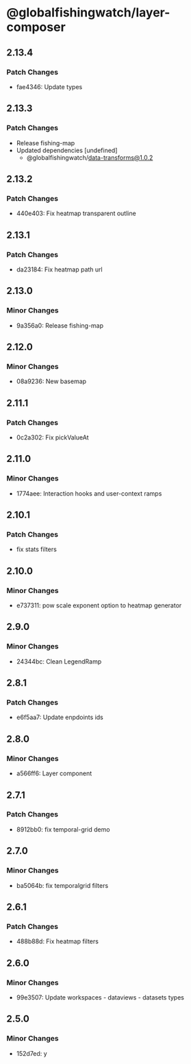 # @globalfishingwatch/layer-composer

## 2.13.4

### Patch Changes

- fae4346: Update types

## 2.13.3

### Patch Changes

- Release fishing-map
- Updated dependencies [undefined]
  - @globalfishingwatch/data-transforms@1.0.2

## 2.13.2

### Patch Changes

- 440e403: Fix heatmap transparent outline

## 2.13.1

### Patch Changes

- da23184: Fix heatmap path url

## 2.13.0

### Minor Changes

- 9a356a0: Release fishing-map

## 2.12.0

### Minor Changes

- 08a9236: New basemap

## 2.11.1

### Patch Changes

- 0c2a302: Fix pickValueAt

## 2.11.0

### Minor Changes

- 1774aee: Interaction hooks and user-context ramps

## 2.10.1

### Patch Changes

- fix stats filters

## 2.10.0

### Minor Changes

- e737311: pow scale exponent option to heatmap generator

## 2.9.0

### Minor Changes

- 24344bc: Clean LegendRamp

## 2.8.1

### Patch Changes

- e6f5aa7: Update enpdoints ids

## 2.8.0

### Minor Changes

- a566ff6: Layer component

## 2.7.1

### Patch Changes

- 8912bb0: fix temporal-grid demo

## 2.7.0

### Minor Changes

- ba5064b: fix temporalgrid filters

## 2.6.1

### Patch Changes

- 488b88d: Fix heatmap filters

## 2.6.0

### Minor Changes

- 99e3507: Update workspaces - dataviews - datasets types

## 2.5.0

### Minor Changes

- 152d7ed: y
